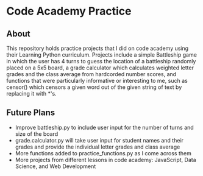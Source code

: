 # Code Academy Practice

About
-----
This repository holds practice projects that I did on code academy using their Learning Python curriculum. Projects include a simple Battleship game in which the user has 4 turns to guess the location of a battleship randomly placed on a 5x5 board, a grade calculator which calculates weighted letter grades and the class average from hardcorded number scores, and functions that were particularly informative or interesting to me, such as censor() which censors a given word out of the given string of text by replacing it with *'s. 

Future Plans
-----
* Improve battleship.py to include user input for the number of turns and size of the board
* grade.calculator.py will take user input for student names and their grades and provide the individual letter grades and class average
* More functions added to practice_functions.py as I come across them
* More projects from different lessons in code academy: JavaScript, Data Science, and Web Development
